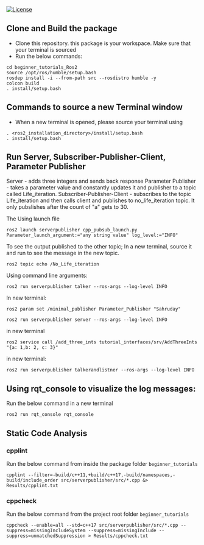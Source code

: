 
[![License](https://img.shields.io/badge/License-Apache_2.0-blue.svg)](https://opensource.org/licenses/Apache-2.0)

## Clone and Build the package
- Clone this repository. this package is your workspace.
Make sure that your terminal is sourced
- Run the below commands:

```
cd beginner_tutorials_Ros2
source /opt/ros/humble/setup.bash
rosdep install -i --from-path src --rosdistro humble -y
colcon build
. install/setup.bash
```

## Commands to source a new Terminal window
- When a new terminal is opened, please source your terminal using
```
. <ros2_installation_directory>/install/setup.bash
. install/setup.bash
```

## Run Server, Subscriber-Publisher-Client, Parameter Publisher

Server - adds three integers and sends back response
Parameter Publisher - takes a parameter value and constantly updates it and publisher to a topic called Life_iteration.
Subscriber-Publisher-Client - subscribes to the topic Life_iteration and then calls client and publishes to no_life_iteration topic. It only pubslishes after the count of "a" gets to 30.

The 
Using launch file
```
ros2 launch serverpublisher cpp_pubsub_launch.py Parameter_launch_argument:="any string value" log_level:="INFO"
```
To see the output published to the other topic; In a new terminal, source it and run to see the message in the new topic.
```
ros2 topic echo /No_Life_iteration
```

Using command line arguments:
```
ros2 run serverpublisher talker --ros-args --log-level INFO
```
In new terminal:
```
ros2 param set /minimal_publisher Parameter_Publisher "Sahruday"
```

```
ros2 run serverpublisher server --ros-args --log-level INFO
```
in new terminal
```
ros2 service call /add_three_ints tutorial_interfaces/srv/AddThreeInts "{a: 1,b: 2, c: 3}"
```

in new terminal:
```
ros2 run serverpublisher talkerandlistner --ros-args --log-level INFO
```

## Using rqt_console to visualize the log messages:
Run the below command in a new terminal
```
ros2 run rqt_console rqt_console
```


## Static Code Analysis
### cpplint
Run the below command from inside the package folder `beginner_tutorials`
```
cpplint --filter=-build/c++11,+build/c++17,-build/namespaces,-build/include_order src/serverpublisher/src/*.cpp &> Results/cpplint.txt
```
### cppcheck
Run the below command from the project root folder `beginner_tutorials`
```
cppcheck --enable=all --std=c++17 src/serverpublisher/src/*.cpp --suppress=missingIncludeSystem --suppress=missingInclude --suppress=unmatchedSuppression > Results/cppcheck.txt
```

